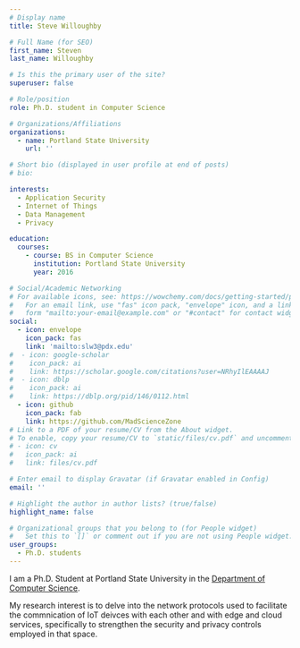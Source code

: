 ```yaml
---
# Display name
title: Steve Willoughby

# Full Name (for SEO)
first_name: Steven
last_name: Willoughby

# Is this the primary user of the site?
superuser: false

# Role/position
role: Ph.D. student in Computer Science

# Organizations/Affiliations
organizations:
  - name: Portland State University
    url: ''

# Short bio (displayed in user profile at end of posts)
# bio: 

interests:
  - Application Security
  - Internet of Things
  - Data Management
  - Privacy

education:
  courses:
    - course: BS in Computer Science
      institution: Portland State University
      year: 2016

# Social/Academic Networking
# For available icons, see: https://wowchemy.com/docs/getting-started/page-builder/#icons
#   For an email link, use "fas" icon pack, "envelope" icon, and a link in the
#   form "mailto:your-email@example.com" or "#contact" for contact widget.
social:
  - icon: envelope
    icon_pack: fas
    link: 'mailto:slw3@pdx.edu'
#  - icon: google-scholar
#    icon_pack: ai
#    link: https://scholar.google.com/citations?user=NRhyIlEAAAAJ
#  - icon: dblp
#    icon_pack: ai
#    link: https://dblp.org/pid/146/0112.html
  - icon: github
    icon_pack: fab
    link: https://github.com/MadScienceZone
# Link to a PDF of your resume/CV from the About widget.
# To enable, copy your resume/CV to `static/files/cv.pdf` and uncomment the lines below.
# - icon: cv
#   icon_pack: ai
#   link: files/cv.pdf

# Enter email to display Gravatar (if Gravatar enabled in Config)
email: ''

# Highlight the author in author lists? (true/false)
highlight_name: false

# Organizational groups that you belong to (for People widget)
#   Set this to `[]` or comment out if you are not using People widget.
user_groups:
  - Ph.D. students
---
```


I am a Ph.D. Student at Portland State University in the [Department of Computer Science](https://www.pdx.edu/computer-science/).

My research interest is to delve into the network protocols used to facilitate the commnication of IoT deivces with each other and with edge and cloud services, specifically to strengthen the security and privacy controls employed in that space.
